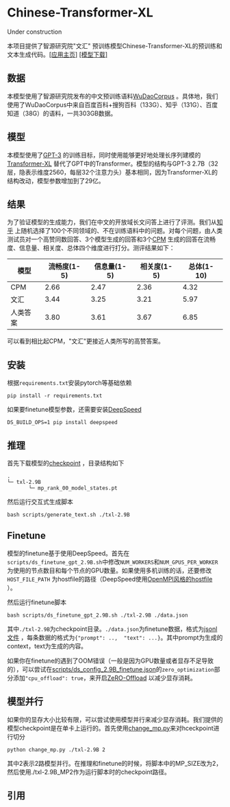 # Chinese-Transformer-XL

Under construction

本项目提供了智源研究院"文汇"
预训练模型Chinese-Transformer-XL的预训练和文本生成代码。[[应用主页]](https://gpt-3.aminer.cn/) [[模型下载]](http://dorc-model-team.ks3-cn-beijing.ksyun.com/ren-zhi/my-model/mp_rank_00_model_states.pt)

## 数据

本模型使用了智源研究院发布的中文预训练语料[WuDaoCorpus](https://data.baai.ac.cn/data-set-details/0c8dc71dd06ae75a10ca422fb49b0751)
。具体地，我们使用了WuDaoCorpus中来自百度百科+搜狗百科（133G）、知乎（131G）、百度知道（38G）的语料，一共303GB数据。

## 模型

本模型使用了[GPT-3](https://arxiv.org/abs/2005.14165)
的训练目标，同时使用能够更好地处理长序列建模的[Transformer-XL](https://arxiv.org/abs/1901.02860) 替代了GPT中的Transformer。模型的结构与GPT-3
2.7B（32层，隐表示维度2560，每层32个注意力头）基本相同，因为Transformer-XL的结构改动，模型参数增加到了29亿。

## 结果

为了验证模型的生成能力，我们在中文的开放域长文问答上进行了评测。我们从[知乎](https://www.zhihu.com)
上随机选择了100个不同领域的、不在训练语料中的问题。对每个问题，由人类测试员对一个高赞同数回答、3个模型生成的回答和3个[CPM](https://github.com/TsinghuaAI/CPM-Generate)
生成的回答在流畅度、信息量、相关度、总体四个维度进行打分。测评结果如下：

|模型|流畅度(1-5)|信息量(1-5)|相关度(1-5)|总体(1-10)|
|---|---|---|---|---|
|CPM|2.66|2.47|2.36|4.32|
|文汇|3.44|3.25|3.21|5.97|
|人类答案|3.80|3.61|3.67|6.85|

可以看到相比起CPM，"文汇"更接近人类所写的高赞答案。

## 安装

根据`requirements.txt`安装pytorch等基础依赖

```shell
pip install -r requirements.txt
```

如果要finetune模型参数，还需要安装[DeepSpeed](https://github.com/microsoft/DeepSpeed)

```shell
DS_BUILD_OPS=1 pip install deepspeed
```

## 推理

首先下载模型的[checkpoint](http://dorc-model-team.ks3-cn-beijing.ksyun.com/ren-zhi/my-model/mp_rank_00_model_states.pt) ，目录结构如下

```
.
└─ txl-2.9B
       └─ mp_rank_00_model_states.pt
```

然后运行交互式生成脚本

```shell
bash scripts/generate_text.sh ./txl-2.9B
```

## Finetune

模型的finetune基于使用DeepSpeed。首先在`scripts/ds_finetune_gpt_2.9B.sh`中修改`NUM_WORKERS`和`NUM_GPUS_PER_WORKER`
为使用的节点数目和每个节点的GPU数量。如果使用多机训练的话，还要修改`HOST_FILE_PATH`
为hostfile的路径（DeepSpeed使用[OpenMPI风格的hostfile](https://www.deepspeed.ai/getting-started/#resource-configuration-multi-node)
）。

然后运行finetune脚本

```shell
bash scripts/ds_finetune_gpt_2.9B.sh ./txl-2.9B ./data.json
```

其中`./txl-2.9B`为checkpoint目录。`./data.json`为finetune数据，格式为[jsonl文件](https://jsonlines.org/)
，每条数据的格式为`{"prompt": ..,  "text": ...}`。其中prompt为生成的context，text为生成的内容。

如果你在finetune的遇到了OOM错误（一般是因为GPU数量或者显存不足导致的），可以尝试在[scripts/ds_config_2.9B_finetune.json](scripts/ds_config_2.9B_finetune.json)的`zero_optimization`部分添加`"cpu_offload": true`，来开启[ZeRO-Offload](https://www.deepspeed.ai/tutorials/zero-offload/) 以减少显存消耗。

## 模型并行
如果你的显存大小比较有限，可以尝试使用模型并行来减少显存消耗。我们提供的模型checkpoint是在单卡上运行的。首先使用[change_mp.py](change_mp.py)来对hceckpoint进行切分
```shell
python change_mp.py ./txl-2.9B 2
```
其中2表示2路模型并行。在推理和finetune的时候，将脚本中的MP_SIZE改为2，然后使用./txl-2.9B_MP2作为运行脚本时的checkpoint路径。
## 引用
